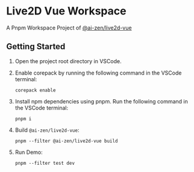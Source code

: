 # Live2D Vue Workspace

A Pnpm Workspace Project of [@ai-zen/live2d-vue](packages/live2d-vue/README.md)

## Getting Started

1. Open the project root directory in VSCode.

2. Enable corepack by running the following command in the VSCode terminal:

   ```
   corepack enable
   ```

3. Install npm dependencies using pnpm. Run the following command in the VSCode terminal:

   ```
   pnpm i
   ```

4. Build `@ai-zen/live2d-vue`:

   ```
   pnpm --filter @ai-zen/live2d-vue build
   ```

5. Run Demo:

   ```
   pnpm --filter test dev
   ```
